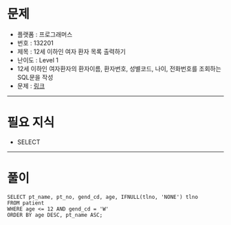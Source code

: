 # 문제
- 플랫폼 : 프로그래머스
- 번호 : 132201
- 제목 : 12세 이하인 여자 환자 목록 출력하기
- 난이도 : Level 1
- 12세 이하인 여자환자의 환자이름, 환자번호, 성별코드, 나이, 전화번호를 조회하는 SQL문을 작성
- 문제 : <a href="https://school.programmers.co.kr/learn/courses/30/lessons/132201" target="_blank">링크</a>

---

# 필요 지식
- SELECT

---

# 풀이
```mysql
SELECT pt_name, pt_no, gend_cd, age, IFNULL(tlno, 'NONE') tlno
FROM patient
WHERE age <= 12 AND gend_cd = 'W'
ORDER BY age DESC, pt_name ASC;
```
